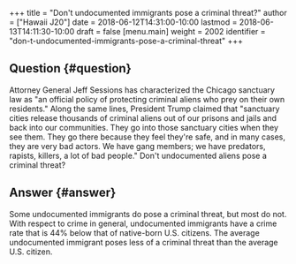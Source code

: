 +++
title = "Don't undocumented immigrants pose a criminal threat?"
author = ["Hawaii J20"]
date = 2018-06-12T14:31:00-10:00
lastmod = 2018-06-13T14:11:30-10:00
draft = false
[menu.main]
  weight = 2002
  identifier = "don-t-undocumented-immigrants-pose-a-criminal-threat"
+++

## Question {#question}

Attorney General Jeff Sessions has characterized the Chicago sanctuary law as
"an official policy of protecting criminal aliens who prey on their own
residents." Along the same lines, President Trump claimed that "sanctuary cities release
thousands of criminal aliens out of our prisons and jails and back into our
communities. They go into those sanctuary cities when they see them. They go
there because they feel they're safe, and in many cases, they are very bad
actors. We have gang members; we have predators, rapists, killers, a lot of bad
people."  Don't undocumented aliens pose a criminal threat?


## Answer {#answer}

Some undocumented immigrants do pose a criminal threat, but most do not. With
respect to crime in general, undocumented immigrants have a crime rate that is
44% below that of native-born U.S. citizens. The average undocumented immigrant
poses less of a criminal threat than the average U.S. citizen.
